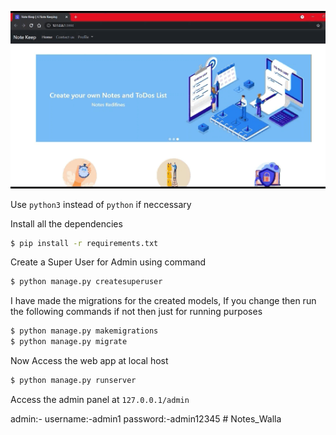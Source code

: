 

![demo gif](media/note_keep.gif)

Use ```python3``` instead of ```python``` if neccessary

Install all the dependencies 

```bash
$ pip install -r requirements.txt
```

Create a Super User for Admin using command

```bash
$ python manage.py createsuperuser
```

I have made the migrations for the created models, If you change then run the following commands if not then just for running purposes

```bash
$ python manage.py makemigrations
$ python manage.py migrate
```

Now Access the web app at local host 

```bash
$ python manage.py runserver
```

Access the admin panel at ```127.0.0.1/admin``` 


admin:-
username:-admin1
password:-admin12345
#   N o t e s _ W a l l a 
 
 
